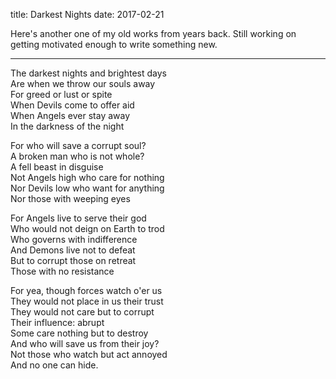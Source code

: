 title: Darkest Nights
date: 2017-02-21

Here's another one of my old works from years back. Still working on getting
motivated enough to write something new.

---

The darkest nights and brightest days<br>
Are when we throw our souls away<br>
For greed or lust or spite<br>
When Devils come to offer aid<br>
When Angels ever stay away<br>
In the darkness of the night<br>

For who will save a corrupt soul?<br>
A broken man who is not whole?<br>
A fell beast in disguise<br>
Not Angels high who care for nothing<br>
Nor Devils low who want for anything<br>
Nor those with weeping eyes<br>

For Angels live to serve their god<br>
Who would not deign on Earth to trod<br>
Who governs with indifference<br>
And Demons live not to defeat<br>
But to corrupt those on retreat<br>
Those with no resistance<br>

For yea, though forces watch o'er us<br>
They would not place in us their trust<br>
They would not care but to corrupt<br>
Their influence: abrupt<br>
Some care nothing but to destroy<br>
And who will save us from their joy?<br>
Not those who watch but act annoyed<br>
And no one can hide.<br>
